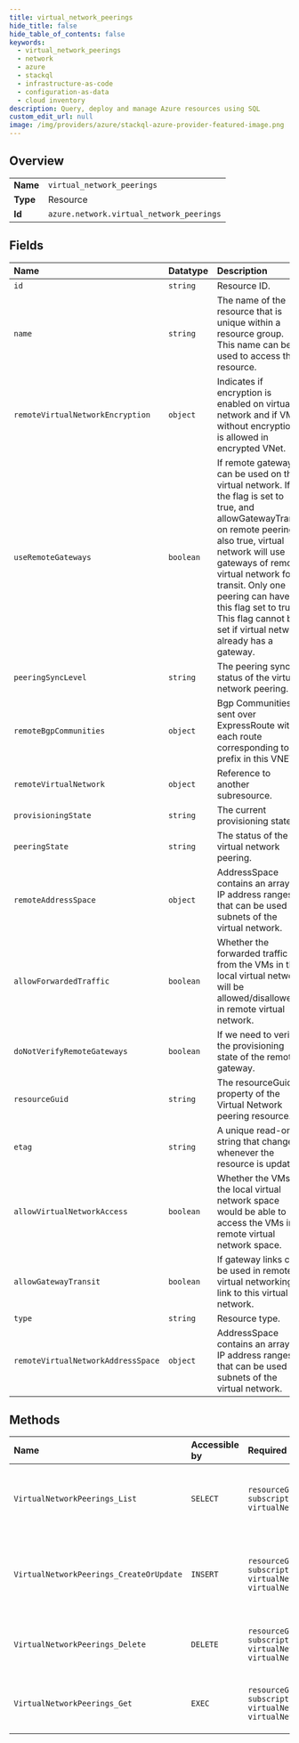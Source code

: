 ```yaml
---
title: virtual_network_peerings
hide_title: false
hide_table_of_contents: false
keywords:
  - virtual_network_peerings
  - network
  - azure    
  - stackql
  - infrastructure-as-code
  - configuration-as-data
  - cloud inventory
description: Query, deploy and manage Azure resources using SQL
custom_edit_url: null
image: /img/providers/azure/stackql-azure-provider-featured-image.png
---
```

  
    

## Overview
<table><tbody>
<tr><td><b>Name</b></td><td><code>virtual_network_peerings</code></td></tr>
<tr><td><b>Type</b></td><td>Resource</td></tr>
<tr><td><b>Id</b></td><td><code>azure.network.virtual_network_peerings</code></td></tr>
</tbody></table>

## Fields
| Name | Datatype | Description |
|:-----|:---------|:------------|
| `id` | `string` | Resource ID. |
| `name` | `string` | The name of the resource that is unique within a resource group. This name can be used to access the resource. |
| `remoteVirtualNetworkEncryption` | `object` | Indicates if encryption is enabled on virtual network and if VM without encryption is allowed in encrypted VNet. |
| `useRemoteGateways` | `boolean` | If remote gateways can be used on this virtual network. If the flag is set to true, and allowGatewayTransit on remote peering is also true, virtual network will use gateways of remote virtual network for transit. Only one peering can have this flag set to true. This flag cannot be set if virtual network already has a gateway. |
| `peeringSyncLevel` | `string` | The peering sync status of the virtual network peering. |
| `remoteBgpCommunities` | `object` | Bgp Communities sent over ExpressRoute with each route corresponding to a prefix in this VNET. |
| `remoteVirtualNetwork` | `object` | Reference to another subresource. |
| `provisioningState` | `string` | The current provisioning state. |
| `peeringState` | `string` | The status of the virtual network peering. |
| `remoteAddressSpace` | `object` | AddressSpace contains an array of IP address ranges that can be used by subnets of the virtual network. |
| `allowForwardedTraffic` | `boolean` | Whether the forwarded traffic from the VMs in the local virtual network will be allowed/disallowed in remote virtual network. |
| `doNotVerifyRemoteGateways` | `boolean` | If we need to verify the provisioning state of the remote gateway. |
| `resourceGuid` | `string` | The resourceGuid property of the Virtual Network peering resource. |
| `etag` | `string` | A unique read-only string that changes whenever the resource is updated. |
| `allowVirtualNetworkAccess` | `boolean` | Whether the VMs in the local virtual network space would be able to access the VMs in remote virtual network space. |
| `allowGatewayTransit` | `boolean` | If gateway links can be used in remote virtual networking to link to this virtual network. |
| `type` | `string` | Resource type. |
| `remoteVirtualNetworkAddressSpace` | `object` | AddressSpace contains an array of IP address ranges that can be used by subnets of the virtual network. |
## Methods
| Name | Accessible by | Required Params | Description |
|:-----|:--------------|:----------------|:------------|
| `VirtualNetworkPeerings_List` | `SELECT` | `resourceGroupName, subscriptionId, virtualNetworkName` | Gets all virtual network peerings in a virtual network. |
| `VirtualNetworkPeerings_CreateOrUpdate` | `INSERT` | `resourceGroupName, subscriptionId, virtualNetworkName, virtualNetworkPeeringName` | Creates or updates a peering in the specified virtual network. |
| `VirtualNetworkPeerings_Delete` | `DELETE` | `resourceGroupName, subscriptionId, virtualNetworkName, virtualNetworkPeeringName` | Deletes the specified virtual network peering. |
| `VirtualNetworkPeerings_Get` | `EXEC` | `resourceGroupName, subscriptionId, virtualNetworkName, virtualNetworkPeeringName` | Gets the specified virtual network peering. |
